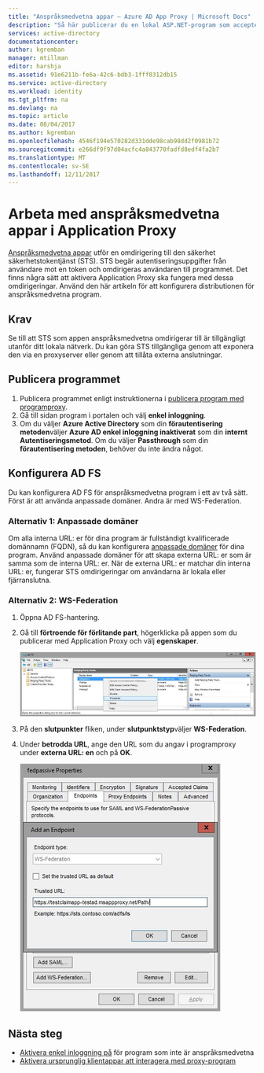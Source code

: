```yaml
---
title: "Anspråksmedvetna appar – Azure AD App Proxy | Microsoft Docs"
description: "Så här publicerar du en lokal ASP.NET-program som accepterar AD FS-anspråk för säker fjärråtkomst av användare."
services: active-directory
documentationcenter: 
author: kgremban
manager: mtillman
editor: harshja
ms.assetid: 91e6211b-fe6a-42c6-bdb3-1fff0312db15
ms.service: active-directory
ms.workload: identity
ms.tgt_pltfrm: na
ms.devlang: na
ms.topic: article
ms.date: 08/04/2017
ms.author: kgremban
ms.openlocfilehash: 4546f194e570282d331dde98cab98dd2f0981b72
ms.sourcegitcommit: e266df9f97d04acfc4a843770fadfd8edf4fa2b7
ms.translationtype: MT
ms.contentlocale: sv-SE
ms.lasthandoff: 12/11/2017
---
```

# <a name="working-with-claims-aware-apps-in-application-proxy"></a>Arbeta med anspråksmedvetna appar i Application Proxy
[Anspråksmedvetna appar](https://msdn.microsoft.com/library/windows/desktop/bb736227.aspx) utför en omdirigering till den säkerhet säkerhetstokentjänst (STS). STS begär autentiseringsuppgifter från användare mot en token och omdirigeras användaren till programmet. Det finns några sätt att aktivera Application Proxy ska fungera med dessa omdirigeringar. Använd den här artikeln för att konfigurera distributionen för anspråksmedvetna program. 

## <a name="prerequisites"></a>Krav
Se till att STS som appen anspråksmedvetna omdirigerar till är tillgängligt utanför ditt lokala nätverk. Du kan göra STS tillgängliga genom att exponera den via en proxyserver eller genom att tillåta externa anslutningar. 

## <a name="publish-your-application"></a>Publicera programmet

1. Publicera programmet enligt instruktionerna i [publicera program med programproxy](application-proxy-publish-azure-portal.md).
2. Gå till sidan program i portalen och välj **enkel inloggning**.
3. Om du väljer **Azure Active Directory** som din **förautentisering metoden**väljer **Azure AD enkel inloggning inaktiverat** som din **internt Autentiseringsmetod**. Om du väljer **Passthrough** som din **förautentisering metoden**, behöver du inte ändra något.

## <a name="configure-adfs"></a>Konfigurera AD FS

Du kan konfigurera AD FS för anspråksmedvetna program i ett av två sätt. Först är att använda anpassade domäner. Andra är med WS-Federation. 

### <a name="option-1-custom-domains"></a>Alternativ 1: Anpassade domäner

Om alla interna URL: er för dina program är fullständigt kvalificerade domännamn (FQDN), så du kan konfigurera [anpassade domäner](active-directory-application-proxy-custom-domains.md) för dina program. Använd anpassade domäner för att skapa externa URL: er som är samma som de interna URL: er. När de externa URL: er matchar din interna URL: er, fungerar STS omdirigeringar om användarna är lokala eller fjärranslutna. 

### <a name="option-2-ws-federation"></a>Alternativ 2: WS-Federation

1. Öppna AD FS-hantering.
2. Gå till **förtroende för förlitande part**, högerklicka på appen som du publicerar med Application Proxy och välj **egenskaper**.  

   ![Förtroenden för förlitande part högerklickar du på appens namn - skärmbild](./media/active-directory-application-proxy-claims-aware-apps/appproxyrelyingpartytrust.png)  

3. På den **slutpunkter** fliken, under **slutpunktstyp**väljer **WS-Federation**.
4. Under **betrodda URL**, ange den URL som du angav i programproxy under **externa URL: en** och på **OK**.  

   ![Lägga till en slutpunkt - värdet betrodda URL – skärmbild](./media/active-directory-application-proxy-claims-aware-apps/appproxyendpointtrustedurl.png)  

## <a name="next-steps"></a>Nästa steg
* [Aktivera enkel inloggning på](application-proxy-sso-overview.md) för program som inte är anspråksmedvetna
* [Aktivera ursprunglig klientappar att interagera med proxy-program](active-directory-application-proxy-native-client.md)


